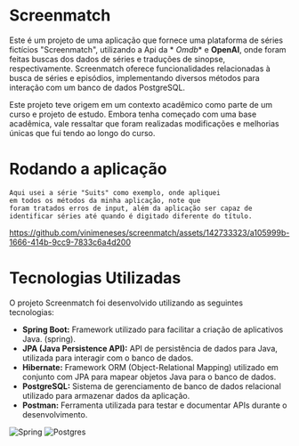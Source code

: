 # Screenmatch

Este é um projeto de uma aplicação que fornece uma plataforma de séries fictícios "Screenmatch", utilizando a Api da *
*Omdb** e **OpenAI**, onde foram feitas buscas dos dados de séries e traduções de sinopse, respectivamente. Screenmatch
oferece funcionalidades relacionadas à busca de séries e episódios, implementando diversos métodos para interação com um
banco de dados PostgreSQL.

Este projeto teve origem em um contexto acadêmico como parte de um curso e projeto de estudo. Embora tenha começado com
uma base acadêmica, vale ressaltar que foram realizadas modificações e melhorias únicas que fui tendo ao longo do curso.

# Rodando a aplicação

    Aqui usei a série "Suits" como exemplo, onde apliquei
    em todos os métodos da minha aplicação, note que 
    foram tratados erros de input, além da aplicação ser capaz de 
    identificar séries até quando é digitado diferente do título.

https://github.com/vinimeneses/screenmatch/assets/142733323/a105999b-1666-414b-9cc9-7833c6a4d200

# Tecnologias Utilizadas

O projeto Screenmatch foi desenvolvido utilizando as seguintes tecnologias:

- **Spring Boot:** Framework utilizado para facilitar a criação de aplicativos Java. (spring).
- **JPA (Java Persistence API):** API de persistência de dados para Java, utilizada para interagir com o banco de dados.
- **Hibernate:** Framework ORM (Object-Relational Mapping) utilizado em conjunto com JPA para mapear objetos Java para o
  banco de dados.
- **PostgreSQL:** Sistema de gerenciamento de banco de dados relacional utilizado para armazenar dados da aplicação.
- **Postman:** Ferramenta utilizada para testar e documentar APIs durante o desenvolvimento.

![Spring](https://img.shields.io/badge/spring-%236DB33F.svg?style=for-the-badge&logo=spring&logoColor=white)
![Postgres](https://img.shields.io/badge/postgres-%23316192.svg?style=for-the-badge&logo=postgresql&logoColor=white)

##  




